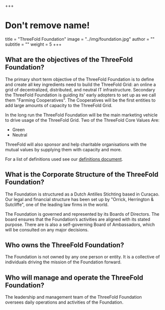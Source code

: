 +++
# Don't remove name!
title = "ThreeFold Foundation"
image = "../img/foundation.jpg"
author = ""
subtitle = ""
weight = 5
+++

## What are the objectives of the ThreeFold Foundation?

The primary short term objective of the ThreeFold Foundation is to define and create all key ingredients need to build the ThreeFold Grid: an online a grid of decentralized, distributed, and neutral IT infrastructure. Secondary the ThreeFold Foundation is guiding its' early adopters to set up as we call them "Farming Cooperatives". The Cooperatives will be the first entities to add large amounts of capacity to the ThreeFold Grid.

In the long run the ThreeFold Foundation will be the main marketing vehicle to drive usage of the ThreeFold Grid.
Two of the ThreeFold Core Values Are:
- Green
- Neutral

ThreeFold will also sponsor and help charitable organisations with the mutual values by supplying them with capacity and more.

For a list of definitions used see our [definitions document](https://docs.grid.tf/threefold/info/src/branch/master/legal/definitions.md).

## What is the Corporate Structure of the ThreeFold Foundation?

The Foundation is structured as a Dutch Antilles Stichting based in Curaçao. Our legal and financial structure has been set up by "Orrick, Herrington & Sutcliffe", one of the leading law firms in the world.

The Foundation is governed and represented by its Boards of Directors. The board ensures that the Foundation’s activities are aligned with its stated purpose. There are is also a self-governing Board of Ambassadors, which will be consulted on any major decisions.

## Who owns the ThreeFold Foundation?

The Foundation is not owned by any one person or entity. It is a collective of individuals driving the mission of the Foundation forward.


## Who will manage and operate the ThreeFold Foundation?

The leadership and management team of the ThreeFold Foundation oversees daily operations and activities of the Foundation.
